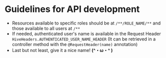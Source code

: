 # Guidelines for API development
- Resources available to specific roles should be at `/**/ROLE_NAME/**` and those available to all users at `/**`
- If needed, authenticated user's name is available in the Request Header `HiveHeaders.AUTHENTICATED_USER_NAME_HEADER` (It can be retrieved in a controller method with the `@RequestHeader(name)` annotation)
- Last but not least, give it a nice name! __(^・ω・^ )__